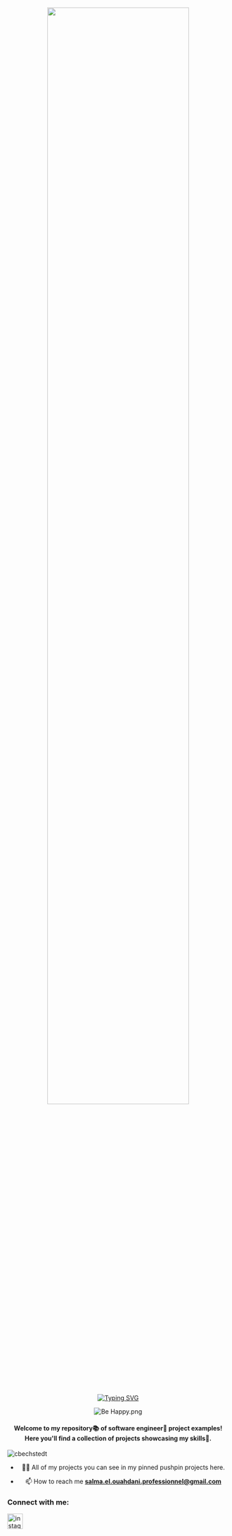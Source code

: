 <div align="center">
	<h1><img width="80%" src="https://readme-typing-svg.herokuapp.com?font=Lalezar&size=30&color=f316e7&center=true&vCenter=true&width=440&lines=👋+Hey%2C+I%E2%80%99m+SIMOZEX!💻" /></h1>
	

</br>[![Typing SVG](https://readme-typing-svg.demolab.com/?font=Fira+Code&size=30&pause=1000&color=f316e7&width=430&lines=😎MYBRIGHT+WORLD📍)](https://git.io/typing-svg)


<img alt="Be Happy.png" src="https://github.com/SalmaEl0uahdani/SalmaEl0uahdani/blob/main/Be%20Happy.png?raw=true" data-hpc="true" class="Box-sc-g0xbh4-0 kzRgrI">

<h4 align="center">Welcome to my repository📚 of software engineer💜 project examples! Here you'll find a collection of projects showcasing my skills🌠.</h4>
<p align="left"> <img src="https://komarev.com/ghpvc/?username=SalmaEl0uahdani&label=Profile%20views&color=0e75b6&style=flat" alt="cbechstedt" /> </p>

- 👨‍💻 All of my projects you can see in my pinned pushpin projects here.

- 📫 How to reach me **salma.el.ouahdani.professionnel@gmail.com**

<h3 align="left">Connect with me:</h3>
<p align="left">
<a href='https://www.instagram.com/simo_mouhala/' target="_blank"><img src="https://img.shields.io/static/v1?message=Instagram&logo=instagram&label=&color=E4405F&logoColor=white&labelColor=&style=for-the-badge" height="35" alt="instagram logo"  />
